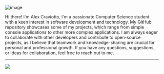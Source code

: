 ![image](https://i.imgur.com/3Wn91g0.png)

Hi there! I'm Alex Craviotto, I'm a passionate Computer Science student with a keen interest in software development and technology.
My GitHub repository showcases some of my projects, which range from simple console applications to other more complex applications. I am always eager to collaborate with other developers and contribute to open-source projects, as I believe that teamwork and knowledge-sharing are crucial for personal and professional growth.
If you have any questions, suggestions, or ideas for collaboration, feel free to reach out to me.

---
[![](https://visitcount.itsvg.in/api?id=alexcraviotto&icon=0&color=12)](https://visitcount.itsvg.in)
